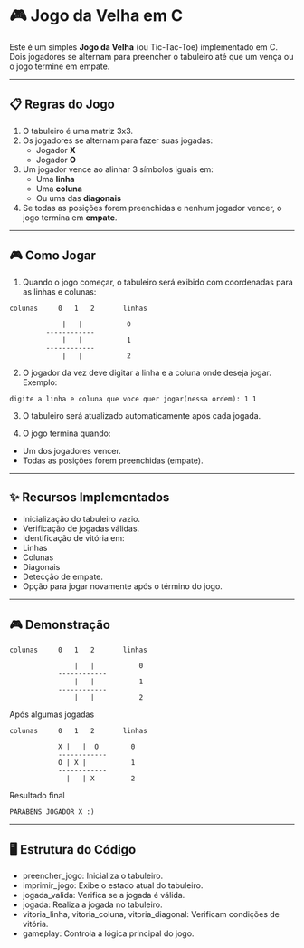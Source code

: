 # 🎮 Jogo da Velha em C

Este é um simples **Jogo da Velha** (ou Tic-Tac-Toe) implementado em C. Dois jogadores se alternam para preencher o tabuleiro até que um vença ou o jogo termine em empate.

---

## 📋 Regras do Jogo

1. O tabuleiro é uma matriz 3x3.
2. Os jogadores se alternam para fazer suas jogadas:
   - Jogador **X**
   - Jogador **O**
3. Um jogador vence ao alinhar 3 símbolos iguais em:
   - Uma **linha**
   - Uma **coluna**
   - Ou uma das **diagonais**
4. Se todas as posições forem preenchidas e nenhum jogador vencer, o jogo termina em **empate**.

---

## 🎮 Como Jogar

1. Quando o jogo começar, o tabuleiro será exibido com coordenadas para as linhas e colunas:

```
colunas     0   1   2       linhas

             |   |           0
         ------------
             |   |           1
         ------------
             |   |           2
```
2. O jogador da vez deve digitar a linha e a coluna onde deseja jogar. Exemplo:

```
digite a linha e coluna que voce quer jogar(nessa ordem): 1 1
```
3. O tabuleiro será atualizado automaticamente após cada jogada.

4. O jogo termina quando:
- Um dos jogadores vencer.
- Todas as posições forem preenchidas (empate).

---

## ✨ Recursos Implementados
- Inicialização do tabuleiro vazio.
- Verificação de jogadas válidas.
- Identificação de vitória em:
- Linhas
- Colunas
- Diagonais
- Detecção de empate.
- Opção para jogar novamente após o término do jogo.

---

## 🎮 Demonstração

```
colunas     0   1   2       linhas

                |   |           0
            ------------
                |   |           1
            ------------
                |   |           2
```
Após algumas jogadas
```
colunas     0   1   2       linhas

            X |   |  O        0
            ------------
            O | X |           1
            ------------
              |   | X         2
```
Resultado final
```
PARABENS JOGADOR X :)
```
---

## 🖥️ Estrutura do Código
- preencher_jogo: Inicializa o tabuleiro.
- imprimir_jogo: Exibe o estado atual do tabuleiro.
- jogada_valida: Verifica se a jogada é válida.
- jogada: Realiza a jogada no tabuleiro.
- vitoria_linha, vitoria_coluna, vitoria_diagonal: Verificam condições de vitória.
- gameplay: Controla a lógica principal do jogo.
